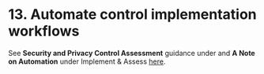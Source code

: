 # 13. Automate control implementation workflows

See **Security and Privacy Control Assessment** guidance under and **A Note on Automation** under Implement & Assess [here](implement-assess.md).

